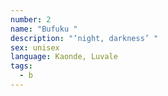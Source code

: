 ```yaml
---
number: 2
name: "Bufuku "
description: "‘night, darkness’ "
sex: unisex
language: Kaonde, Luvale
tags:
  - b
---
```

